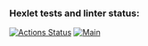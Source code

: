 ### Hexlet tests and linter status:
[![Actions Status](https://github.com/ssssank/rails-project-63/workflows/hexlet-check/badge.svg)](https://github.com/ssssank/rails-project-63/actions)
[![Main](https://github.com/ssssank/rails-project-63/workflows/main/badge.svg)](https://github.com/ssssank/rails-project-63/actions)
